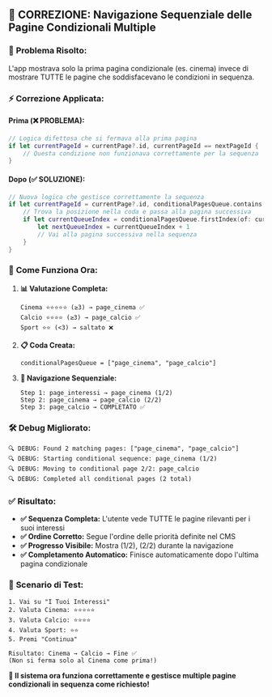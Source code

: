 ## 🔧 CORREZIONE: Navigazione Sequenziale delle Pagine Condizionali Multiple

### 🚨 **Problema Risolto:**
L'app mostrava solo la prima pagina condizionale (es. cinema) invece di mostrare TUTTE le pagine che soddisfacevano le condizioni in sequenza.

### ⚡ **Correzione Applicata:**

#### **Prima (❌ PROBLEMA):**
```swift
// Logica difettosa che si fermava alla prima pagina
if let currentPageId = currentPage?.id, currentPageId == nextPageId {
    // Questa condizione non funzionava correttamente per la sequenza
}
```

#### **Dopo (✅ SOLUZIONE):**
```swift
// Nuova logica che gestisce correttamente la sequenza
if let currentPageId = currentPage?.id, conditionalPagesQueue.contains(currentPageId) {
    // Trova la posizione nella coda e passa alla pagina successiva
    if let currentQueueIndex = conditionalPagesQueue.firstIndex(of: currentPageId) {
        let nextQueueIndex = currentQueueIndex + 1
        // Vai alla pagina successiva nella sequenza
    }
}
```

### 🎯 **Come Funziona Ora:**

1. **📊 Valutazione Completa:**
   ```
   Cinema ⭐⭐⭐⭐⭐ (≥3) → page_cinema ✅
   Calcio ⭐⭐⭐⭐ (≥3) → page_calcio ✅  
   Sport ⭐⭐ (<3) → saltato ❌
   ```

2. **📋 Coda Creata:**
   ```
   conditionalPagesQueue = ["page_cinema", "page_calcio"]
   ```

3. **🔄 Navigazione Sequenziale:**
   ```
   Step 1: page_interessi → page_cinema (1/2)
   Step 2: page_cinema → page_calcio (2/2)  
   Step 3: page_calcio → COMPLETATO ✅
   ```

### 🛠️ **Debug Migliorato:**
```
🔍 DEBUG: Found 2 matching pages: ["page_cinema", "page_calcio"]
🔍 DEBUG: Starting conditional sequence: page_cinema (1/2)
🔍 DEBUG: Moving to conditional page 2/2: page_calcio
🔍 DEBUG: Completed all conditional pages (2 total)
```

### ✅ **Risultato:**
- **✅ Sequenza Completa:** L'utente vede TUTTE le pagine rilevanti per i suoi interessi
- **✅ Ordine Corretto:** Segue l'ordine delle priorità definite nel CMS
- **✅ Progresso Visibile:** Mostra (1/2), (2/2) durante la navigazione
- **✅ Completamento Automatico:** Finisce automaticamente dopo l'ultima pagina condizionale

### 🎉 **Scenario di Test:**
```
1. Vai su "I Tuoi Interessi"
2. Valuta Cinema: ⭐⭐⭐⭐⭐ 
3. Valuta Calcio: ⭐⭐⭐⭐
4. Valuta Sport: ⭐⭐ 
5. Premi "Continua"

Risultato: Cinema → Calcio → Fine ✅
(Non si ferma solo al Cinema come prima!)
```

**🚀 Il sistema ora funziona correttamente e gestisce multiple pagine condizionali in sequenza come richiesto!**